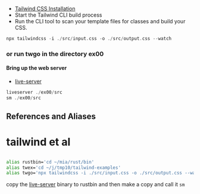 
- [Tailwind CSS Installation](https://tailwindcss.com/docs/installation)
- Start the Tailwind CLI build process
- Run the CLI tool to scan your template files for classes and build your CSS.

```rust
npx tailwindcss -i ./src/input.css -o ./src/output.css --watch
```

### or run twgo in the directory ex00

#### Bring up the web server

- [live-server](https://github.com/stormasm/live-server)

```rust
liveserver ./ex00/src
sm ./ex00/src
```

## References and Aliases

##
#   tailwind et al
##

```sh
alias rustbin='cd ~/mia/rust/bin'
alias twex='cd ~/j/tmp10/tailwind-examples'
alias twgo='npx tailwindcss -i ./src/input.css -o ./src/output.css --watch'
```

copy the [live-server](https://github.com/stormasm/live-server) binary to rustbin and then make a copy and call it `sm`
